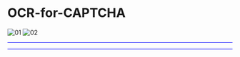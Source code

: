 # OCR-for-CAPTCHA

![01](https://user-images.githubusercontent.com/65903573/165093428-5b6784ec-8e53-461a-9e64-2a4696170076.png)
![02](https://user-images.githubusercontent.com/65903573/165093438-5a626ba4-6a09-4e81-b1b0-b9b50d9a60b8.png)
<hr style="background-color:blue;"></hr>
<hr style="background-color:blue;"></hr>
